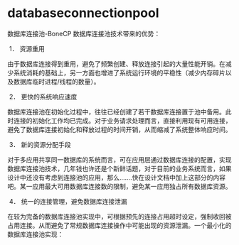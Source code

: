 # databaseconnectionpool
数据库连接池-BoneCP
数据库连接池技术带来的优势： 

​      1． 资源重用 

​      由于数据库连接得到重用，避免了频繁创建、释放连接引起的大量性能开销。在减少系统消耗的基础上，另一方面也增进了系统运行环境的平稳性（减少内存碎片以及数据库临时进程/线程的数量）。 

​     2． 更快的系统响应速度 

​       数据库连接池在初始化过程中，往往已经创建了若干数据库连接置于池中备用。此时连接的初始化工作均已完成。对于业务请求处理而言，直接利用现有可用连接，避免了数据库连接初始化和释放过程的时间开销，从而缩减了系统整体响应时间。 

​     3． 新的资源分配手段 

​        对于多应用共享同一数据库的系统而言，可在应用层通过数据库连接的配置，实现数据库连接池技术，几年钱也许还是个新鲜话题，对于目前的业务系统而言，如果设计中还没有考虑到连接池的应用，那么…….快在设计文档中加上这部分的内容吧。某一应用最大可用数据库连接数的限制，避免某一应用独占所有数据库资源。 

​     4． 统一的连接管理，避免数据库连接泄漏 

​      在较为完备的数据库连接池实现中，可根据预先的连接占用超时设定，强制收回被占用连接。从而避免了常规数据库连接操作中可能出现的资源泄漏。一个最小化的数据库连接池实现：
